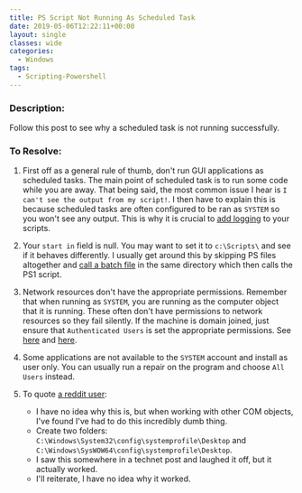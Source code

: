 ```yaml
---
title: PS Script Not Running As Scheduled Task
date: 2019-05-06T12:22:11+00:00
layout: single
classes: wide
categories:
  - Windows
tags:
  - Scripting-Powershell
---
```

<!--more-->

### Description:

Follow this post to see why a scheduled task is not running successfully.

### To Resolve:

1. First off as a general rule of thumb, don't run GUI applications as scheduled tasks. The main point of scheduled task is to run some code while you are away. That being said, the most common issue I hear is `I can't see the output from my script!`. I then have to explain this is because scheduled tasks are often configured to be ran as `SYSTEM` so you won't see any output. This is why it is crucial to [add logging](https://automationadmin.com/2017/08/ps-logging/) to your scripts.

2. Your `start in` field is null. You may want to set it to `c:\Scripts\` and see if it behaves differently. I usually get around this by skipping PS files altogether and [call a batch file](https://automationadmin.com/2016/05/how-to-run-ps-as-a-scheduled-task/) in the same directory which then calls the PS1 script.

3. Network resources don't have the appropriate permissions. Remember that when running as `SYSTEM`, you are running as the computer object that it is running. These often don't have permissions to network resources so they fail silently. If the machine is domain joined, just ensure that `Authenticated Users` is set the appropriate permissions. See [here](https://www.morgantechspace.com/2013/08/authenticated-users-vs-domain-users.html) and [here](https://docs.microsoft.com/en-us/previous-versions/tn-archive/dd277461(v=technet.10)).

4. Some applications are not available to the `SYSTEM` account and install as user only. You can usually run a repair on the program and choose `All Users` instead.

5. To quote [a reddit user](https://www.reddit.com/r/PowerShell/comments/bbb1y3/oddities_running_powershell_scripts_through_task/):
   - I have no idea why this is, but when working with other COM objects, I've found I've had to do this incredibly dumb thing. 
   - Create two folders: `C:\Windows\System32\config\systemprofile\Desktop` and `C:\Windows\SysWOW64\config\systemprofile\Desktop`.
   - I saw this somewhere in a technet post and laughed it off, but it actually worked. 
   - I'll reiterate, I have no idea why it worked.